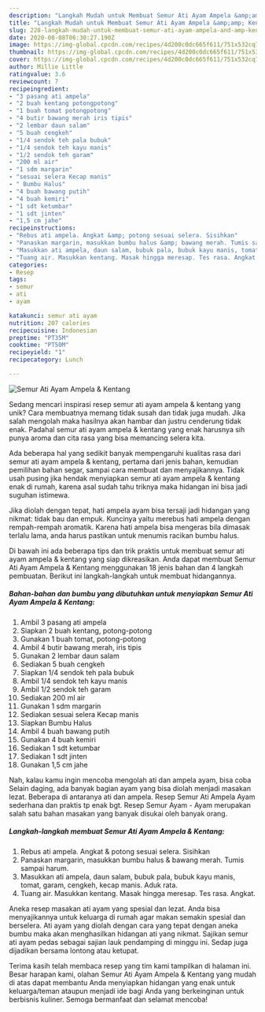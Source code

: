 ```yaml
---
description: "Langkah Mudah untuk Membuat Semur Ati Ayam Ampela &amp;amp; Kentang yang Lezat"
title: "Langkah Mudah untuk Membuat Semur Ati Ayam Ampela &amp;amp; Kentang yang Lezat"
slug: 228-langkah-mudah-untuk-membuat-semur-ati-ayam-ampela-and-amp-kentang-yang-lezat
date: 2020-08-08T06:30:27.190Z
image: https://img-global.cpcdn.com/recipes/4d200c0dc665f611/751x532cq70/semur-ati-ayam-ampela-kentang-foto-resep-utama.jpg
thumbnail: https://img-global.cpcdn.com/recipes/4d200c0dc665f611/751x532cq70/semur-ati-ayam-ampela-kentang-foto-resep-utama.jpg
cover: https://img-global.cpcdn.com/recipes/4d200c0dc665f611/751x532cq70/semur-ati-ayam-ampela-kentang-foto-resep-utama.jpg
author: Millie Little
ratingvalue: 3.6
reviewcount: 7
recipeingredient:
- "3 pasang ati ampela"
- "2 buah kentang potongpotong"
- "1 buah tomat potongpotong"
- "4 butir bawang merah iris tipis"
- "2 lembar daun salam"
- "5 buah cengkeh"
- "1/4 sendok teh pala bubuk"
- "1/4 sendok teh kayu manis"
- "1/2 sendok teh garam"
- "200 ml air"
- "1 sdm margarin"
- "sesuai selera Kecap manis"
- " Bumbu Halus"
- "4 buah bawang putih"
- "4 buah kemiri"
- "1 sdt ketumbar"
- "1 sdt jinten"
- "1,5 cm jahe"
recipeinstructions:
- "Rebus ati ampela. Angkat &amp; potong sesuai selera. Sisihkan"
- "Panaskan margarin, masukkan bumbu halus &amp; bawang merah. Tumis sampai harum."
- "Masukkan ati ampela, daun salam, bubuk pala, bubuk kayu manis, tomat, garam, cengkeh, kecap manis. Aduk rata."
- "Tuang air. Masukkan kentang. Masak hingga meresap. Tes rasa. Angkat."
categories:
- Resep
tags:
- semur
- ati
- ayam

katakunci: semur ati ayam 
nutrition: 207 calories
recipecuisine: Indonesian
preptime: "PT35M"
cooktime: "PT50M"
recipeyield: "1"
recipecategory: Lunch

---
```



![Semur Ati Ayam Ampela &amp; Kentang](https://img-global.cpcdn.com/recipes/4d200c0dc665f611/751x532cq70/semur-ati-ayam-ampela-kentang-foto-resep-utama.jpg)

Sedang mencari inspirasi resep semur ati ayam ampela &amp; kentang yang unik? Cara membuatnya memang tidak susah dan tidak juga mudah. Jika salah mengolah maka hasilnya akan hambar dan justru cenderung tidak enak. Padahal semur ati ayam ampela &amp; kentang yang enak harusnya sih punya aroma dan cita rasa yang bisa memancing selera kita.

Ada beberapa hal yang sedikit banyak mempengaruhi kualitas rasa dari semur ati ayam ampela &amp; kentang, pertama dari jenis bahan, kemudian pemilihan bahan segar, sampai cara membuat dan menyajikannya. Tidak usah pusing jika hendak menyiapkan semur ati ayam ampela &amp; kentang enak di rumah, karena asal sudah tahu triknya maka hidangan ini bisa jadi suguhan istimewa.

Jika diolah dengan tepat, hati ampela ayam bisa tersaji jadi hidangan yang nikmat: tidak bau dan empuk. Kuncinya yaitu merebus hati ampela dengan rempah-rempah aromatik. Karena hati ampela bisa mengeras bila dimasak terlalu lama, anda harus pastikan untuk menumis racikan bumbu halus.


Di bawah ini ada beberapa tips dan trik praktis untuk membuat semur ati ayam ampela &amp; kentang yang siap dikreasikan. Anda dapat membuat Semur Ati Ayam Ampela &amp; Kentang menggunakan 18 jenis bahan dan 4 langkah pembuatan. Berikut ini langkah-langkah untuk membuat hidangannya.

<!--inarticleads1-->

##### Bahan-bahan dan bumbu yang dibutuhkan untuk menyiapkan Semur Ati Ayam Ampela &amp; Kentang:

1. Ambil 3 pasang ati ampela
1. Siapkan 2 buah kentang, potong-potong
1. Gunakan 1 buah tomat, potong-potong
1. Ambil 4 butir bawang merah, iris tipis
1. Gunakan 2 lembar daun salam
1. Sediakan 5 buah cengkeh
1. Siapkan 1/4 sendok teh pala bubuk
1. Ambil 1/4 sendok teh kayu manis
1. Ambil 1/2 sendok teh garam
1. Sediakan 200 ml air
1. Gunakan 1 sdm margarin
1. Sediakan sesuai selera Kecap manis
1. Siapkan  Bumbu Halus
1. Ambil 4 buah bawang putih
1. Gunakan 4 buah kemiri
1. Sediakan 1 sdt ketumbar
1. Sediakan 1 sdt jinten
1. Gunakan 1,5 cm jahe


Nah, kalau kamu ingin mencoba mengolah ati dan ampela ayam, bisa coba Selain daging, ada banyak bagian ayam yang bisa diolah menjadi masakan lezat. Beberapa di antaranya ati dan ampela. Resep Semur Ati Ampela Ayam sederhana dan praktis tp enak bgt. Resep Semur Ayam - Ayam merupakan salah satu bahan masakan yang banyak disukai oleh banyak orang. 

<!--inarticleads2-->

##### Langkah-langkah membuat Semur Ati Ayam Ampela &amp; Kentang:

1. Rebus ati ampela. Angkat &amp; potong sesuai selera. Sisihkan
1. Panaskan margarin, masukkan bumbu halus &amp; bawang merah. Tumis sampai harum.
1. Masukkan ati ampela, daun salam, bubuk pala, bubuk kayu manis, tomat, garam, cengkeh, kecap manis. Aduk rata.
1. Tuang air. Masukkan kentang. Masak hingga meresap. Tes rasa. Angkat.


Aneka resep masakan ati ayam yang spesial dan lezat. Anda bisa menyajikannya untuk keluarga di rumah agar makan semakin spesial dan berselera. Ati ayam yang diolah dengan cara yang tepat dengan aneka bumbu maka akan menghasilkan hidangan ati yang nikmat. Sajikan semur ati ayam pedas sebagai sajian lauk pendamping di minggu ini. Sedap juga dijadikan bersama lontong atau ketupat. 

Terima kasih telah membaca resep yang tim kami tampilkan di halaman ini. Besar harapan kami, olahan Semur Ati Ayam Ampela &amp; Kentang yang mudah di atas dapat membantu Anda menyiapkan hidangan yang enak untuk keluarga/teman ataupun menjadi ide bagi Anda yang berkeinginan untuk berbisnis kuliner. Semoga bermanfaat dan selamat mencoba!
